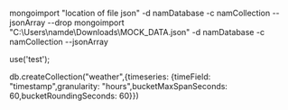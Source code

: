 mongoimport "location of file json" -d namDatabase -c namCollection --jsonArray --drop
mongoimport "C:\Users\namde\Downloads\MOCK_DATA.json" -d namDatabase -c namCollection --jsonArray

 use('test');

 db.createCollection("weather",{timeseries: {timeField: "timestamp",granularity: "hours",bucketMaxSpanSeconds: 60,bucketRoundingSeconds: 60}})